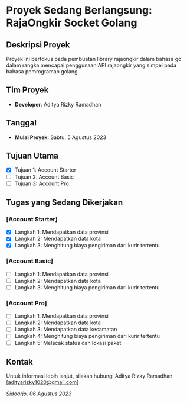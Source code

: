 # Proyek Sedang Berlangsung: RajaOngkir Socket Golang

## Deskripsi Proyek
Proyek ini berfokus pada pembuatan library rajaongkir dalam bahasa go dalam rangka mencapai penggunaan API rajaongkir yang simpel pada bahasa pemrograman golang.

## Tim Proyek
- **Developer**: Aditya Rizky Ramadhan

## Tanggal
- **Mulai Proyek**: Sabtu, 5 Agustus 2023

## Tujuan Utama
- [x] Tujuan 1: Account Starter
- [ ] Tujuan 2: Account Basic
- [ ] Tujuan 3: Account Pro

## Tugas yang Sedang Dikerjakan
### [Account Starter]
- [x] Langkah 1: Mendapatkan data provinsi
- [x] Langkah 2: Mendapatkan data kota
- [x] Langkah 3: Menghitung biaya pengiriman dari kurir tertentu

### [Account Basic]
- [ ] Langkah 1: Mendapatkan data provinsi
- [ ] Langkah 2: Mendapatkan data kota
- [ ] Langkah 3: Menghitung biaya pengiriman dari kurir tertentu

### [Account Pro]
- [ ] Langkah 1: Mendapatkan data provinsi
- [ ] Langkah 2: Mendapatkan data kota
- [ ] Langkah 3: Mendapatkan data kecamatan
- [ ] Langkah 4: Menghitung biaya pengiriman dari kurir tertentu
- [ ] Langkah 5: Melacak status dan lokasi paket

## Kontak
Untuk informasi lebih lanjut, silakan hubungi Aditya Rizky Ramadhan [adityarizky1020@gmail.com]


_Sidoarjo, 06 Agustus 2023_
